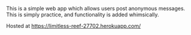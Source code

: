 This is a simple web app which allows users post anonymous messages.
This is simply practice, and functionality is added whimsically.

Hosted at https://limitless-reef-27702.herokuapp.com/

